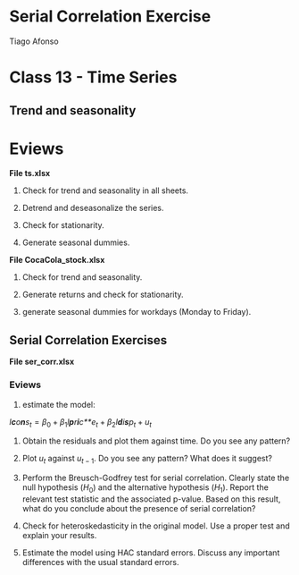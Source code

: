 # Serial Correlation Exercise
Tiago Afonso

# Class 13 - Time Series

## Trend and seasonality

# Eviews

**File ts.xlsx**

1.  Check for trend and seasonality in all sheets.

2.  Detrend and deseasonalize the series.

3.  Check for stationarity.

4.  Generate seasonal dummies.

**File CocaCola_stock.xlsx**

1.  Check for trend and seasonality.

2.  Generate returns and check for stationarity.

3.  generate seasonal dummies for workdays (Monday to Friday).

## Serial Correlation Exercises

**File ser_corr.xlsx**

### Eviews

1.  estimate the model:

*l**c**o**n**s*<sub>*t*</sub> = *β*<sub>0</sub> + *β*<sub>1</sub>*l**p**r**i**c**e*<sub>*t*</sub> + *β*<sub>2</sub>*l**d**i**s**p*<sub>*t*</sub> + *u*<sub>*t*</sub>

1.  Obtain the residuals and plot them against time. Do you see any
    pattern?

2.  Plot *u*<sub>*t*</sub> against *u*<sub>*t* − 1</sub>. Do you see any
    pattern? What does it suggest?

3.  Perform the Breusch-Godfrey test for serial correlation. Clearly
    state the null hypothesis (*H*<sub>0</sub>) and the alternative
    hypothesis (*H*<sub>1</sub>). Report the relevant test statistic and
    the associated p-value. Based on this result, what do you conclude
    about the presence of serial correlation?

4.  Check for heteroskedasticity in the original model. Use a proper
    test and explain your results.

5.  Estimate the model using HAC standard errors. Discuss any important
    differences with the usual standard errors.

